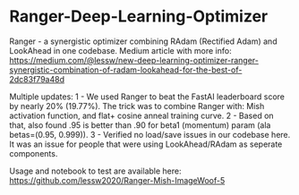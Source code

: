 # Ranger-Deep-Learning-Optimizer
Ranger - a synergistic optimizer combining RAdam (Rectified Adam) and LookAhead in one codebase.
Medium article with more info:  https://medium.com/@lessw/new-deep-learning-optimizer-ranger-synergistic-combination-of-radam-lookahead-for-the-best-of-2dc83f79a48d

Multiple updates:
1 - We used Ranger to beat the FastAI leaderboard score by nearly 20% (19.77%).  The trick was to combine Ranger with: Mish activation function, and flat+ cosine anneal training curve.
2 - Based on that, also found .95 is better than .90 for beta1 (momentum) param (ala betas=(0.95, 0.999)).
3 - Verified no load/save issues in our codebase here.  It was an issue for people that were using LookAhead/RAdam as seperate components.


Usage and notebook to test are available here:
https://github.com/lessw2020/Ranger-Mish-ImageWoof-5




